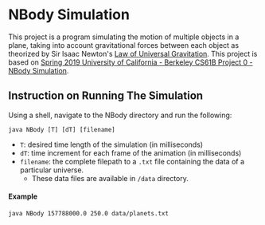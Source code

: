 # NBody Simulation
This project is a program simulating the motion of multiple objects in a plane, taking into account gravitational forces between each object as theorized by Sir Isaac Newton's [Law of Universal Gravitation](http://en.wikipedia.org/wiki/Newton%27s_law_of_universal_gravitation). This project is based on [Spring 2019 University of California - Berkeley CS61B Project 0 - NBody Simulation](https://sp19.datastructur.es/materials/proj/proj0/proj0).

## Instruction on Running The Simulation

Using a shell, navigate to the NBody directory and run the following:

`java NBody [T] [dT] [filename]`

* `T`: desired time length of the simulation (in milliseconds)
* `dT`: time increment for each frame of the animation (in milliseconds)
* `filename`: the complete filepath to a `.txt` file containing the data of a particular universe.
    * These data files are available in `/data` directory.

#### Example

`java NBody 157788000.0 250.0 data/planets.txt`